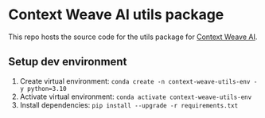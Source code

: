 # Context Weave AI utils package

This repo hosts the source code for the utils package for [Context Weave AI](https://contextweave.ai/).

## Setup dev environment

1. Create virtual environment: `conda create -n context-weave-utils-env -y python=3.10`
1. Activate virtual environment: `conda activate context-weave-utils-env`
1. Install dependencies: `pip install --upgrade -r requirements.txt`
